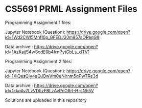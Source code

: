 # CS5691 PRML Assignment Files

Programming Assignment 1 files:

Jupyter Notebook (Question): https://drive.google.com/open?id=1Wd2CWl5Mnl10p_GFEDJ30m857sOReqG8

Data archive : https://drive.google.com/open?id=1AzKajjS4wSodE0b4frnPytGbLs_xlTV1

Programming Assignment 2 files:

Jupyter Notebook (Question): https://drive.google.com/open?id=1XlQesQIy4aQJBwVm0eNlrnm5qPwTRe3d

Data archive : https://drive.google.com/open?id=1kkqAv7LzVD5zFBLzAvPnORrI-H-sNh5V 

Solutions are uploaded in this repository
